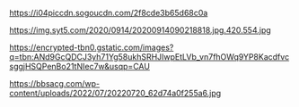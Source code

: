 https://i04piccdn.sogoucdn.com/2f8cde3b65d68c0a

https://img.syt5.com/2020/0914/20200914090218818.jpg.420.554.jpg

https://encrypted-tbn0.gstatic.com/images?q=tbn:ANd9GcQDCJ3yh71Yg58ukhSRHJIwpEtLVb_vn7fhOWq9YP8KacdfvcsggjHSQPenBo21tNIec7w&usqp=CAU

https://bbsacg.com/wp-content/uploads/2022/07/20220720_62d74a0f255a6.jpg
